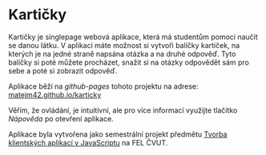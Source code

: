 # Kartičky

Kartičky je singlepage webová aplikace, která má studentům pomoci naučit se danou látku. V aplikaci máte možnost si vytvoři balíčky kartiček, na kterých je na jedné straně napsána otázka a na druhé odpověď. Tyto balíčky si poté můžete procházet, snažit si na otázky odpovědět sám pro sebe a poté si zobrazit odpověď.

Aplikace běží na *github-pages* tohoto projektu na adrese: [matejm42.github.io/karticky](https://matejm42.github.io/karticky)

Věřím, že ovládání, je intuitivní, ale pro více informací využijte tlačítko *Nápověda* po otevření aplikace.

Aplikace byla vytvořena jako semestrální projekt předmětu [Tvorba klientských aplikací v JavaScriptu](https://intranet.fel.cvut.cz/cz/education/bk/predmety/25/99/p2599006.html) na FEL ČVUT.